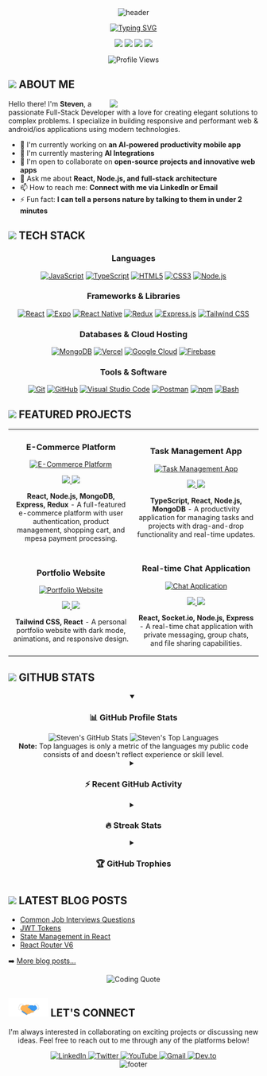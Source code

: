 <div align="center">
  <!-- Profile Banner -->
  <img src="https://capsule-render.vercel.app/api?type=waving&color=gradient&height=200&section=header&text=Steven%20Oketch&fontSize=80&fontAlignY=35&animation=fadeIn&fontColor=white" alt="header"/>
  
  <!-- Typing SVG -->
  <a href="https://git.io/typing-svg"><img src="https://readme-typing-svg.demolab.com?font=Fira+Code&pause=1000&color=F7F7F7&center=true&vCenter=true&width=435&lines=Full-Stack+Developer;Senior+Frontend+Developer;Open+Source+Enthusiast;Problem+Solver;Continuous+Learner" alt="Typing SVG" /></a>
  
  <!-- Social Badges -->
  <p>
    <a href="https://www.linkedin.com/in/steven-oketch"><img src="https://img.shields.io/badge/-Steven_Oketch-0077B5?style=for-the-badge&logo=Linkedin&logoColor=white"/></a>
    <a href="https://www.youtube.com/channel/UCHiel-1M5FJ_rhha5nhHJ4Q"><img src="https://img.shields.io/badge/-YouTube-FF0000?style=for-the-badge&logo=YouTube&logoColor=white"/></a>
    <a href="mailto:your.stevenoketch6@gmail.com"><img src="https://img.shields.io/badge/-Email-D14836?style=for-the-badge&logo=Gmail&logoColor=white"/></a>
    <a href="https://x.com/iSteven_zion"><img src="https://img.shields.io/badge/-Twitter-1DA1F2?style=for-the-badge&logo=twitter&logoColor=white"/></a>
  </p>
  
  <!-- Profile Views Counter -->
  <img src="https://komarev.com/ghpvc/?username=Steven-zion&style=for-the-badge&color=brightgreen" alt="Profile Views"/>
</div>

<!-- About Me Section -->
<h2><img src="https://media.giphy.com/media/hvRJCLFzcasrR4ia7z/giphy.gif" width="28"> <strong>ABOUT ME</strong></h2>

<picture> <img align="right" src="https://media.giphy.com/media/SWoSkN6DxTszqIKEqv/giphy.gif" width="300px"></picture>

<p>
  Hello there! I'm <strong>Steven</strong>, a passionate Full-Stack Developer with a love for creating elegant solutions to complex problems. I specialize in building responsive and performant web & android/ios applications using modern technologies.
</p>

<ul>
  <li>🔭 I'm currently working on <strong>an AI-powered productivity mobile app</strong></li>
  <li>🌱 I'm currently mastering <strong>AI Integrations</strong></li>
  <li>👯 I'm open to collaborate on <strong>open-source projects and innovative web apps</strong></li>
  <li>💬 Ask me about <strong>React, Node.js, and full-stack architecture</strong></li>
  <li>📫 How to reach me: <strong>Connect with me via LinkedIn or Email</strong></li>
  <li>⚡ Fun fact: <strong>I can tell a persons nature by talking to them in under 2 minutes</strong></li>
</ul>

<!-- Tech Stack Section -->
<h2><img src="https://media2.giphy.com/media/QssGEmpkyEOhBCb7e1/giphy.gif?cid=ecf05e47a0n3gi1bfqntqmob8g9aid1oyj2wr3ds3mg700bl&rid=giphy.gif" width="32"> <strong>TECH STACK</strong></h2>

<div align="center">
  <h3>Languages</h3>
  <p>
    <a href="#"><img alt="JavaScript" src="https://img.shields.io/badge/JavaScript-F7DF1E.svg?logo=javascript&logoColor=black&style=for-the-badge"></a>
    <a href="#"><img alt="TypeScript" src="https://img.shields.io/badge/TypeScript-007ACC.svg?logo=typescript&logoColor=white&style=for-the-badge"></a>
    <a href="#"><img alt="HTML5" src="https://img.shields.io/badge/HTML5-E34F26.svg?logo=html5&logoColor=white&style=for-the-badge"></a>
    <a href="#"><img alt="CSS3" src="https://img.shields.io/badge/CSS3-1572B6.svg?logo=css3&logoColor=white&style=for-the-badge"></a>
    <a href="#"><img alt="Node.js" src="https://img.shields.io/badge/Node.js-43853D.svg?logo=node.js&logoColor=white&style=for-the-badge"></a>
  </p>
  
  <h3>Frameworks & Libraries</h3>
  <p>
    <a href="#"><img alt="React" src="https://img.shields.io/badge/React-20232a.svg?logo=react&logoColor=%2361DAFB&style=for-the-badge"></a>
    <a href="#"><img alt="Expo" src="https://img.shields.io/badge/Expo-000020.svg?logo=expo&logoColor=white&style=for-the-badge"></a>
    <a href="#"><img alt="React Native" src="https://img.shields.io/badge/React_Native-20232a.svg?logo=react&logoColor=%2361DAFB&style=for-the-badge"></a>
    <a href="#"><img alt="Redux" src="https://img.shields.io/badge/Redux-593D88.svg?logo=redux&logoColor=white&style=for-the-badge"></a>
    <a href="#"><img alt="Express.js" src="https://img.shields.io/badge/Express.js-404d59.svg?logo=express&logoColor=white&style=for-the-badge"></a>
    <a href="#"><img alt="Tailwind CSS" src="https://img.shields.io/badge/Tailwind%20CSS-38B2AC.svg?logo=tailwind-css&logoColor=white&style=for-the-badge"></a>
  </p>
  
  <h3>Databases & Cloud Hosting</h3>
  <p>
    <a href="#"><img alt="MongoDB" src="https://img.shields.io/badge/MongoDB-4ea94b.svg?logo=mongodb&logoColor=white&style=for-the-badge"></a>
    <a href="#"><img alt="Vercel" src="https://img.shields.io/badge/Vercel-000000.svg?logo=vercel&logoColor=white&style=for-the-badge"></a>
    <a href="#"><img alt="Google Cloud" src="https://img.shields.io/badge/Google Cloud-232F3E.svg?logo=google-cloud&logoColor=white&style=for-the-badge"></a>
    <a href="#"><img alt="Firebase" src="https://img.shields.io/badge/Firebase-FFCA28.svg?logo=firebase&logoColor=black&style=for-the-badge"></a>
  </p>
  
  <h3>Tools & Software</h3>
  <p>
    <a href="#"><img alt="Git" src="https://img.shields.io/badge/Git-F05033.svg?logo=git&logoColor=white&style=for-the-badge"></a>
    <a href="#"><img alt="GitHub" src="https://img.shields.io/badge/GitHub-181717.svg?logo=github&logoColor=white&style=for-the-badge"></a>
    <a href="#"><img alt="Visual Studio Code" src="https://img.shields.io/badge/Visual%20Studio%20Code-0078d7.svg?logo=visual-studio-code&logoColor=white&style=for-the-badge"></a>
    <a href="#"><img alt="Postman" src="https://img.shields.io/badge/Postman-FF6C37.svg?logo=postman&logoColor=white&style=for-the-badge"></a>
    <a href="#"><img alt="npm" src="https://img.shields.io/badge/npm-CB3837.svg?logo=npm&logoColor=white&style=for-the-badge"></a>
    <a href="#"><img alt="Bash" src="https://img.shields.io/badge/Bash-4EAA25.svg?logo=gnu-bash&logoColor=white&style=for-the-badge"></a>
  </p>
</div>

<!-- Featured Projects Section -->
<h2><img src="https://media.giphy.com/media/iY8CRBdQXODJSCERIr/giphy.gif" width="30px"> <strong>FEATURED PROJECTS</strong></h2>

<div align="center">
  <table>
    <tr>
      <td width="50%">
        <h3 align="center">E-Commerce Platform</h3>
        <div align="center">
          <a href="#" target="_blank">
            <img src="https://dummyimage.com/600x400/000/fff&text=E-Commerce+Platform" width="100%" alt="E-Commerce Platform"/>
          </a>
          <p>
            <a href="#" target="_blank">
              <img src="https://img.shields.io/badge/Code-181717?style=for-the-badge&logo=github&logoColor=white"/>
            </a>  
            <a href="#" target="_blank">
              <img src="https://img.shields.io/badge/Live-00C7B7?style=for-the-badge&logo=vercel&logoColor=white"/>
            </a>
          </p>
          <p><strong>React, Node.js, MongoDB, Express, Redux</strong> - A full-featured e-commerce platform with user authentication, product management, shopping cart, and mpesa 
              payment processing.
          </p>
        </div>
      </td>
      <td width="50%">
        <h3 align="center">Task Management App</h3>
        <div align="center">
          <a href="#" target="_blank">
            <img src="https://dummyimage.com/600x400/000/fff&text=Task+Management+App" width="100%" alt="Task Management App"/>
          </a>
          <p>
            <a href="#" target="_blank">
              <img src="https://img.shields.io/badge/Code-181717?style=for-the-badge&logo=github&logoColor=white"/>
            </a>  
            <a href="#" target="_blank">
              <img src="https://img.shields.io/badge/Live-00C7B7?style=for-the-badge&logo=vercel&logoColor=white"/>
            </a>
          </p>
          <p><strong>TypeScript, React, Node.js, MongoDB</strong> - A productivity application for managing tasks and projects with drag-and-drop functionality and real-time updates.</p>
        </div>
      </td>
    </tr>
    <tr>
      <td width="50%">
        <h3 align="center">Portfolio Website</h3>
        <div align="center">
          <a href="#" target="_blank">
            <img src="https://dummyimage.com/600x400/000/fff&text=Portfolio+Website" width="100%" alt="Portfolio Website"/>
          </a>
          <p>
            <a href="#" target="_blank">
              <img src="https://img.shields.io/badge/Code-181717?style=for-the-badge&logo=github&logoColor=white"/>
            </a>  
            <a href="#" target="_blank">
              <img src="https://img.shields.io/badge/Live-00C7B7?style=for-the-badge&logo=vercel&logoColor=white"/>
            </a>
          </p>
          <p><strong>Tailwind CSS, React</strong> - A personal portfolio website with dark mode, animations, and responsive design.</p>
        </div>
      </td>
      <td width="50%">
        <h3 align="center">Real-time Chat Application</h3>
        <div align="center">
          <a href="#" target="_blank">
            <img src="https://dummyimage.com/600x400/000/fff&text=Chat+Application" width="100%" alt="Chat Application"/>
          </a>
          <p>
            <a href="#" target="_blank">
              <img src="https://img.shields.io/badge/Code-181717?style=for-the-badge&logo=github&logoColor=white"/>
            </a>  
            <a href="#" target="_blank">
              <img src="https://img.shields.io/badge/Live-00C7B7?style=for-the-badge&logo=vercel&logoColor=white"/>
            </a>
          </p>
          <p><strong>React, Socket.io, Node.js, Express</strong> - A real-time chat application with private messaging, group chats, and file sharing capabilities.</p>
        </div>
      </td>
    </tr>
  </table>
</div>

<!-- GitHub Stats Section -->
<h2><img src="https://media.giphy.com/media/iY8CRBdQXODJSCERIr/giphy.gif" width="30px"> <strong>GITHUB STATS</strong></h2>

<div align="center">
  <details open>
    <summary><h3>📊 GitHub Profile Stats</h3></summary>
    <img alt="Steven's GitHub Stats" src="https://github-readme-stats.vercel.app/api?username=Steven-zion&show_icons=true&count_private=true&theme=react&hide_border=true&bg_color=1F222E&title_color=F85D7F&icon_color=F8D866" height="192px"/>
    <img alt="Steven's Top Languages" src="https://github-readme-stats.vercel.app/api/top-langs/?username=Steven-zion&langs_count=8&layout=compact&theme=react&hide_border=true&bg_color=1F222E&title_color=F85D7F&icon_color=F8D866" height="192px"/>
    <br/>
    <b>Note:</b> Top languages is only a metric of the languages my public code consists of and doesn't reflect experience or skill level.
  </details>
  
  <details>
    <summary><h3>⚡ Recent GitHub Activity</h3></summary>
    <img alt="Steven's Activity Graph" src="https://github-readme-activity-graph.vercel.app/graph?username=Steven-zion&custom_title=Steven%20Oketch's%20Contribution%20Graph&bg_color=1F222E&color=F8D866&line=F85D7F&point=FFFFFF&hide_border=true" />
  </details>
  
  <details>
    <summary><h3>🔥 Streak Stats</h3></summary>
    <img alt="Steven's Streak Stats" src="https://github-readme-streak-stats.herokuapp.com/?user=Steven-zion&theme=monokai-metallian&hide_border=true&background=1F222E" />
  </details>
  
  <details>
    <summary><h3>🏆 GitHub Trophies</h3></summary>
    <img alt="Steven's GitHub Trophies" src="https://github-profile-trophy.vercel.app/?username=Steven-zion&theme=radical&no-frame=true&no-bg=true&column=8" />
  </details>
</div>

<!-- Latest Blog Posts -->
<h2><img src="https://media.giphy.com/media/VgCDAzcKvsR6OM0uWg/giphy.gif" width="30"> <strong>LATEST BLOG POSTS</strong></h2>

<!-- BLOG-POST-LIST:START -->
- [Common Job Interviews Questions](https://istevenzion.hashnode.dev/common-interview-questions)
- [JWT Tokens](https://istevenzion.hashnode.dev/retrieve-user-id-from-jwt-token)
- [State Management in React](https://istevenzion.hashnode.dev/state-management-in-react)
- [React Router V6](https://istevenzion.hashnode.dev/how-to-handle-the-new-v6-react-route)
<!-- BLOG-POST-LIST:END -->

➡️ [More blog posts...](https://istevenzion.hashnode.dev/)

<!-- Coding Quote -->
<div align="center">
  <img src="https://quotes-github-readme.vercel.app/api?type=horizontal&theme=radical" alt="Coding Quote"/>
</div>

<!-- Connect With Me -->
<h2><img src="https://github.com/0xAbdulKhalid/0xAbdulKhalid/raw/main/assets/mdImages/handshake.gif" width="80"> <strong>LET'S CONNECT</strong></h2>

<div align="center">
  <p>I'm always interested in collaborating on exciting projects or discussing new ideas. Feel free to reach out to me through any of the platforms below!</p>
  
  <a href="https://www.linkedin.com/in/steven-oketch" target="_blank">
    <img src="https://img.shields.io/badge/linkedin-%230077B5.svg?style=for-the-badge&logo=linkedin&logoColor=white" alt="LinkedIn"/>
  </a>
  <a href="https://twitter.com/iSteven_zion" target="_blank">
    <img src="https://img.shields.io/badge/Twitter-%231DA1F2.svg?style=for-the-badge&logo=Twitter&logoColor=white" alt="Twitter"/>
  </a>
  <a href="https://www.youtube.com/channel/UCHiel-1M5FJ_rhha5nhHJ4Q" target="_blank">
    <img src="https://img.shields.io/badge/YouTube-%23FF0000.svg?style=for-the-badge&logo=YouTube&logoColor=white" alt="YouTube"/>
  </a>
  <a href="mailto:your.stevenoketch6@gmail.com" target="_blank">
    <img src="https://img.shields.io/badge/Gmail-D14836?style=for-the-badge&logo=gmail&logoColor=white" alt="Gmail"/>
  </a>
  <a href="https://dev.to/stevenzion" target="_blank">
    <img src="https://img.shields.io/badge/dev.to-0A0A0A?style=for-the-badge&logo=dev.to&logoColor=white" alt="Dev.to"/>
  </a>
</div>

<!-- Footer -->
<div align="center">
  <img src="https://capsule-render.vercel.app/api?type=waving&color=gradient&height=100&section=footer" alt="footer"/>
</div>
